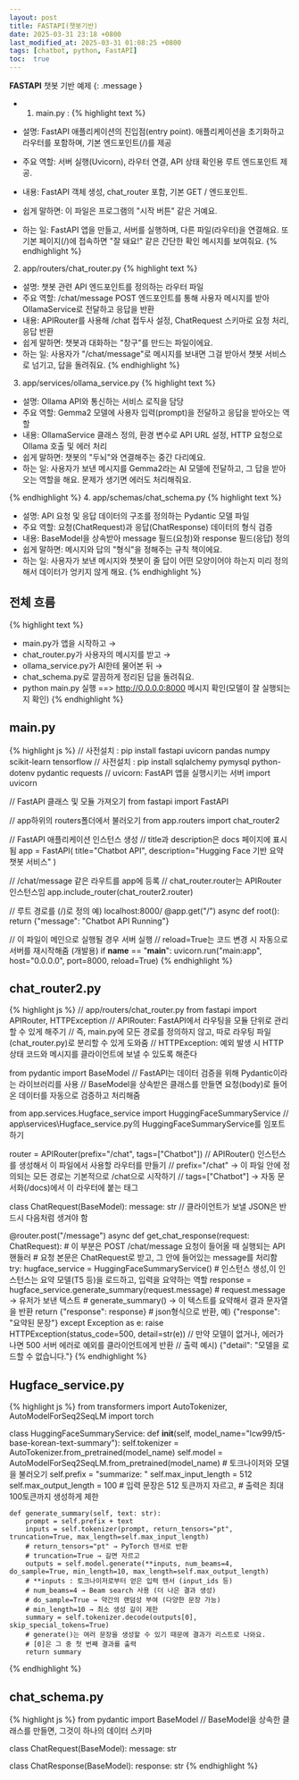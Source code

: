 ```yaml
---
layout: post
title: FASTAPI(챗봇기반)
date: 2025-03-31 23:18 +0800
last_modified_at: 2025-03-31 01:08:25 +0800
tags: [chatbot, python, FastAPI]
toc:  true
---
```

**FASTAPI** 챗봇 기반 예제
{: .message }

- 1. main.py : 
{% highlight text %}
- 설명: FastAPI 애플리케이션의 진입점(entry point). 애플리케이션을 초기화하고 라우터를 포함하며, 기본 엔드포인트(/)를 제공
- 주요 역할: 서버 실행(Uvicorn), 라우터 연결, API 상태 확인용 루트 엔드포인트 제공.
- 내용: FastAPI 객체 생성, chat_router 포함, 기본 GET / 엔드포인트.

- 쉽게 말하면: 이 파일은 프로그램의 "시작 버튼" 같은 거예요.
- 하는 일: FastAPI 앱을 만들고, 서버를 실행하며, 다른 파일(라우터)을 연결해요. 또 기본 페이지(/)에 접속하면 "잘 돼요!" 같은 간단한 확인 메시지를 보여줘요.
{% endhighlight %}

2. app/routers/chat_router.py
{% highlight text %}
- 설명: 챗봇 관련 API 엔드포인트를 정의하는 라우터 파일
- 주요 역할: /chat/message POST 엔드포인트를 통해 사용자 메시지를 받아 OllamaService로 전달하고 응답을 반환
- 내용: APIRouter를 사용해 /chat 접두사 설정, ChatRequest 스키마로 요청 처리, 응답 반환
- 쉽게 말하면: 챗봇과 대화하는 "창구"를 만드는 파일이에요.
- 하는 일: 사용자가 "/chat/message"로 메시지를 보내면 그걸 받아서 챗봇 서비스로 넘기고, 답을 돌려줘요.
{% endhighlight %}


3. app/services/ollama_service.py
{% highlight text %}
- 설명: Ollama API와 통신하는 서비스 로직을 담당
- 주요 역할: Gemma2 모델에 사용자 입력(prompt)을 전달하고 응답을 받아오는 역할
- 내용: OllamaService 클래스 정의, 환경 변수로 API URL 설정, HTTP 요청으로 Ollama 호출 및 에러 처리
- 쉽게 말하면: 챗봇의 "두뇌"와 연결해주는 중간 다리예요.
- 하는 일: 사용자가 보낸 메시지를 Gemma2라는 AI 모델에 전달하고, 그 답을 받아오는 역할을 해요. 문제가 생기면 에러도 처리해줘요.

{% endhighlight %}
4. app/schemas/chat_schema.py
{% highlight text %}
- 설명: API 요청 및 응답 데이터의 구조를 정의하는 Pydantic 모델 파일
- 주요 역할: 요청(ChatRequest)과 응답(ChatResponse) 데이터의 형식 검증
- 내용: BaseModel을 상속받아 message 필드(요청)와 response 필드(응답) 정의
- 쉽게 말하면: 메시지와 답의 "형식"을 정해주는 규칙 책이에요.
- 하는 일: 사용자가 보낸 메시지와 챗봇이 줄 답이 어떤 모양이어야 하는지 미리 정의해서 데이터가 엉키지 않게 해요.
{% endhighlight %}

## 전체 흐름
{% highlight text %}
- main.py가 앱을 시작하고 →
- chat_router.py가 사용자의 메시지를 받고 →
- ollama_service.py가 AI한테 물어본 뒤 →
- chat_schema.py로 깔끔하게 정리된 답을 돌려줘요.
- python main.py 실행 ==> http://0.0.0.0:8000 메시지 확인(모델이 잘 실행되는지 확인)
{% endhighlight %}


## main.py

{% highlight js %}
// 사전설치 : pip install fastapi uvicorn pandas numpy scikit-learn tensorflow 
// 사전설치 : pip install sqlalchemy pymysql python-dotenv pydantic requests
// uvicorn: FastAPI 앱을 실행시키는 서버
import uvicorn

// FastAPI 클래스 및 모듈 가져오기
from fastapi import FastAPI

// app하위의 routers폴더에서 불러오기
from app.routers import chat_router2

// FastAPI 애플리케이션 인스턴스 생성
// title과 description은 docs 페이지에 표시됨
app = FastAPI(
    title="Chatbot API", description="Hugging Face 기반 요약 챗봇 서비스"
)

// /chat/message 같은 라우트를 app에 등록
// chat_router.router는 APIRouter 인스턴스임
app.include_router(chat_router2.router)

// 루트 경로를 (/)로 정의 예) localhost:8000/
@app.get("/")
async def root():
    return {"message": "Chatbot API Running"}

// 이 파일이 메인으로 실행될 경우 서버 실행
// reload=True는 코드 변경 시 자동으로 서버를 재시작해줌 (개발용)
if __name__ == "__main__":
    uvicorn.run("main:app", host="0.0.0.0", port=8000, reload=True)
{% endhighlight %}

## chat_router2.py
{% highlight js %}
// app/routers/chat_router.py
from fastapi import APIRouter, HTTPException
// APIRouter: FastAPI에서 라우팅을 모듈 단위로 관리할 수 있게 해주기 
// 즉, main.py에 모든 경로를 정의하지 않고, 따로 라우팅 파일(chat_router.py)로 분리할 수 있게 도와줌
// HTTPException: 예외 발생 시 HTTP 상태 코드와 메시지를 클라이언트에 보낼 수 있도록 해준다

from pydantic import BaseModel
// FastAPI는 데이터 검증을 위해 Pydantic이라는 라이브러리를 사용
// BaseModel을 상속받은 클래스를 만들면 요청(body)로 들어온 데이터를 자동으로 검증하고 처리해줌

from app.services.Hugface_service import HuggingFaceSummaryService
// app\services\Hugface_service.py의 HuggingFaceSummaryService를 임포트하기


router = APIRouter(prefix="/chat", tags=["Chatbot"])
// APIRouter() 인스턴스를 생성해서 이 파일에서 사용할 라우터를 만들기
// prefix="/chat" → 이 파일 안에 정의되는 모든 경로는 기본적으로 /chat으로 시작하기
// tags=["Chatbot"] → 자동 문서화(/docs)에서 이 라우터에 붙는 태그

class ChatRequest(BaseModel):
    message: str
// 클라이언트가 보낼 JSON은 반드시 다음처럼 생겨야 함


@router.post("/message")
async def get_chat_response(request: ChatRequest):
    # 이 부분은 POST /chat/message 요청이 들어올 때 실행되는 API 핸들러
    # 요청 본문은 ChatRequest로 받고, 그 안에 들어있는 message를 처리함
    try:
        hugface_service = HuggingFaceSummaryService() # 인스턴스 생성,이 인스턴스는 요약 모델(T5 등)을 로드하고, 입력을 요약하는 역할
        response = hugface_service.generate_summary(request.message) 
        # request.message → 유저가 보낸 텍스트
        # generate_summary() → 이 텍스트를 요약해서 결과 문자열을 반환
        return {"response": response} # json형식으로 반환, 예) {"response": "요약된 문장"}
    except Exception as e:
        raise HTTPException(status_code=500, detail=str(e))
    // 만약 모델이 없거나, 에러가 나면 500 서버 에러로 예외를 클라이언트에게 반환
    // 출력 예시) {"detail": "모델을 로드할 수 없습니다."}
{% endhighlight %}

## Hugface_service.py
{% highlight js %}
from transformers import AutoTokenizer, AutoModelForSeq2SeqLM
import torch

class HuggingFaceSummaryService:
    def __init__(self, model_name="lcw99/t5-base-korean-text-summary"):
        self.tokenizer = AutoTokenizer.from_pretrained(model_name)
        self.model = AutoModelForSeq2SeqLM.from_pretrained(model_name) # 토크나이저와 모델을 불러오기
        self.prefix = "summarize: "
        self.max_input_length = 512
        self.max_output_length = 100
        # 입력 문장은 512 토큰까지 자르고,
        # 출력은 최대 100토큰까지 생성하게 제한

    def generate_summary(self, text: str):
        prompt = self.prefix + text
        inputs = self.tokenizer(prompt, return_tensors="pt", truncation=True, max_length=self.max_input_length)
        # return_tensors="pt" → PyTorch 텐서로 반환
        # truncation=True → 길면 자르고
        outputs = self.model.generate(**inputs, num_beams=4, do_sample=True, min_length=10, max_length=self.max_output_length)
        # **inputs : 토크나이저로부터 얻은 입력 텐서 (input_ids 등)
        # num_beams=4 → Beam search 사용 (더 나은 결과 생성)
        # do_sample=True → 약간의 랜덤성 부여 (다양한 문장 가능)
        # min_length=10 → 최소 생성 길이 제한
        summary = self.tokenizer.decode(outputs[0], skip_special_tokens=True)
        # generate()는 여러 문장을 생성할 수 있기 때문에 결과가 리스트로 나와요.
        # [0]은 그 중 첫 번째 결과를 출력
        return summary
{% endhighlight %}

## chat_schema.py
{% highlight js %}
from pydantic import BaseModel
// BaseModel을 상속한 클래스를 만들면, 그것이 하나의 데이터 스키마

class ChatRequest(BaseModel):
    message: str

class ChatResponse(BaseModel):
    response: str
{% endhighlight %}


